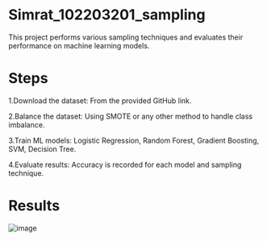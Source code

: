 # Simrat_102203201_sampling
This project performs various sampling techniques and evaluates their performance on machine learning models.

# Steps
1.Download the dataset: From the provided GitHub link.


2.Balance the dataset: Using SMOTE or any other method to handle class imbalance.


3.Train ML models: Logistic Regression, Random Forest, Gradient Boosting, SVM, Decision Tree.


4.Evaluate results: Accuracy is recorded for each model and sampling technique.

# Results

![image](https://github.com/user-attachments/assets/c60f7d97-1625-459e-8044-98130a0182bc)


